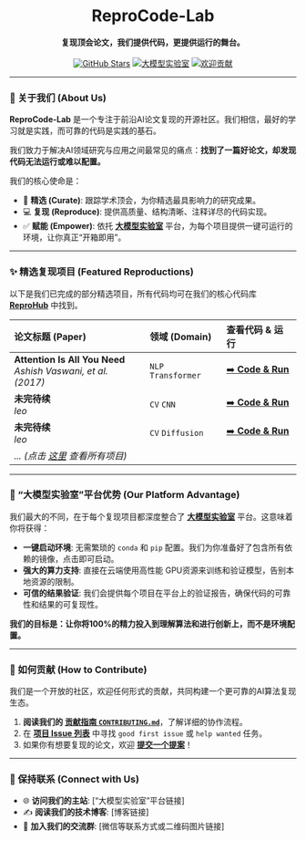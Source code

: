 
<!-- 1. 顶部横幅：Logo + 名称 -->
<p align="center">
<!-- Logo 图片现在直接引用仓库中的文件 -->
<h1 align="center">ReproCode-Lab</h1>
</p>

<!-- 2. 核心标语 + 徽章 -->
<p align="center">
  <strong>复现顶会论文，我们提供代码，更提供运行的舞台。</strong>
  <br><br>
  <!-- 修复了徽章链接，优化了样式 -->
  <a href="https://github.com/ReproCode-Lab/paper-reproductions"><img src="https://img.shields.io/github/stars/ReproCode-Lab/paper-reproductions?style=flat-square" alt="GitHub Stars"></a>
  <a href="[你的“大模型实验室”平台链接]"><img src="https://img.shields.io/badge/算力平台-大模型实验室-5A67D8?style=flat-square" alt="大模型实验室"></a>
  <a href="https://github.com/ReproCode-Lab/paper-reproductions/blob/main/CONTRIBUTING.md"><img src="https://img.shields.io/badge/欢迎-贡献代码-38A169?style=flat-square" alt="欢迎贡献"></a>
</p>

---

### 👋 关于我们 (About Us)

**ReproCode-Lab** 是一个专注于前沿AI论文复现的开源社区。我们相信，最好的学习就是实践，而可靠的代码是实践的基石。

我们致力于解决AI领域研究与应用之间最常见的痛点：**找到了一篇好论文，却发现代码无法运行或难以配置。**

我们的核心使命是：
* 🔎 **精选 (Curate)**: 跟踪学术顶会，为你精选最具影响力的研究成果。
* 💻 **复现 (Reproduce)**: 提供高质量、结构清晰、注释详尽的代码实现。
* ✅ **赋能 (Empower)**: 依托 [**大模型实验室**]([你的“大模型实验室”平台链接]) 平台，为每个项目提供一键可运行的环境，让你真正“开箱即用”。

---

### ✨ 精选复现项目 (Featured Reproductions)

以下是我们已完成的部分精选项目，所有代码均可在我们的核心代码库 [**ReproHub**](https://github.com/ReproCode-Lab/ReproHub) 中找到。

| 论文标题 (Paper)                                                               | 领域 (Domain)       | 查看代码 & 运行                                                                                                             |
| :----------------------------------------------------------------------------- | :------------------ | :-------------------------------------------------------------------------------------------------------------------------- |
| **Attention Is All You Need** <br> *Ashish Vaswani, et al. (2017)* | `NLP` `Transformer` | [➡️ **Code & Run**](https://github.com/ReproCode-Lab/paper-reproductions/tree/main/papers/vaswani-2017-attention-is-all-you-need) |
| **未完待续** <br> *leo* | `CV` `CNN`          | [➡️ **Code & Run**](https://github.com/ReproCode-Lab/paper-reproductions/tree/main/papers/he-2015-deep-residual-learning)    |
| **未完待续** <br> *leo* | `CV` `Diffusion`    | [➡️ **Code & Run**](https://github.com/ReproCode-Lab/paper-reproductions/tree/main/papers/ho-2020-ddpm)                         |
| *... (点击 [这里](https://github.com/ReproCode-Lab/paper-reproductions/tree/main/papers) 查看所有项目)* |                     |                                                                                                                             |

---

### 🚀 “大模型实验室”平台优势 (Our Platform Advantage)

我们最大的不同，在于每个复现项目都深度整合了 [**大模型实验室**]([你的“大模型实验室”平台链接]) 平台。这意味着你将获得：

* **一键启动环境**: 无需繁琐的 `conda` 和 `pip` 配置。我们为你准备好了包含所有依赖的镜像，点击即可启动。
* **强大的算力支持**: 直接在云端使用高性能 GPU资源来训练和验证模型，告别本地资源的限制。
* **可信的结果验证**: 我们会提供每个项目在平台上的验证报告，确保代码的可靠性和结果的可复现性。

**我们的目标是：让你将100%的精力投入到理解算法和进行创新上，而不是环境配置。**

---

### 🤝 如何贡献 (How to Contribute)

我们是一个开放的社区，欢迎任何形式的贡献，共同构建一个更可靠的AI算法复现生态。

1.  **阅读我们的 [贡献指南 `CONTRIBUTING.md`](https://github.com/ReproCode-Lab/paper-reproductions/blob/main/CONTRIBUTING.md)**，了解详细的协作流程。
2.  在 [**项目 Issue 列表**](https://github.com/ReproCode-Lab/paper-reproductions/issues) 中寻找 `good first issue` 或 `help wanted` 任务。
3.  如果你有想要复现的论文，欢迎 [**提交一个提案**](https://github.com/ReproCode-Lab/paper-reproductions/issues/new/choose)！

---

### 💬 保持联系 (Connect with Us)

* 🌐 **访问我们的主站**: [“大模型实验室”平台链接]
* ✍️ **阅读我们的技术博客**: [博客链接]
* 💬 **加入我们的交流群**: [微信等联系方式或二维码图片链接]
